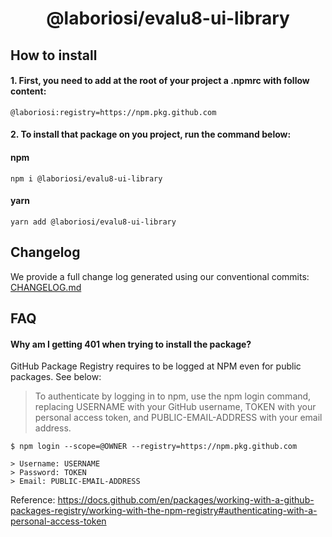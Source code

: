 <h1 align="center">@laboriosi/evalu8-ui-library</h1>

## How to install

#### 1. First, you need to add at the root of your project a .npmrc with follow content:

```
@laboriosi:registry=https://npm.pkg.github.com
```

#### 2. To install that package on you project, run the command below:

#### npm

```shell
npm i @laboriosi/evalu8-ui-library
```

#### yarn

```shell
yarn add @laboriosi/evalu8-ui-library
```

## Changelog

We provide a full change log generated using our conventional commits:
[CHANGELOG.md](https://github.com/laboriosi/evalu8-ui-library/blob/main/CHANGELOG.md)

## FAQ

#### Why am I getting 401 when trying to install the package?

GitHub Package Registry requires to be logged at NPM even for public packages. See below:

> To authenticate by logging in to npm, use the npm login command, replacing USERNAME with your GitHub username, TOKEN with your personal access token, and PUBLIC-EMAIL-ADDRESS with your email address.

```
$ npm login --scope=@OWNER --registry=https://npm.pkg.github.com

> Username: USERNAME
> Password: TOKEN
> Email: PUBLIC-EMAIL-ADDRESS
```

Reference: https://docs.github.com/en/packages/working-with-a-github-packages-registry/working-with-the-npm-registry#authenticating-with-a-personal-access-token
